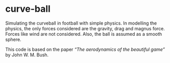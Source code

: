 # curve-ball

Simulating the curveball in football with simple physics. In modelling the physics, the only forces considered are the gravity, 
drag and magnus force. Forces like wind are not considered. Also, the ball is assumed as a smooth sphere. 

This code is based on the paper *“The aerodynamics of the beautiful game”* by John W. M. Bush.

